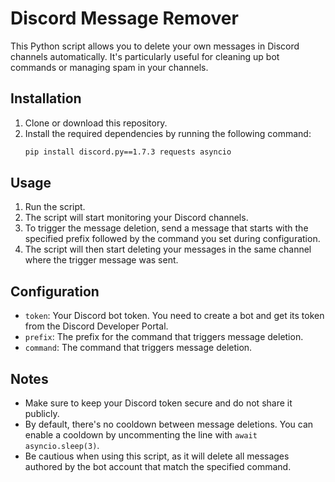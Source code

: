# Discord Message Remover

This Python script allows you to delete your own messages in Discord channels automatically. It's particularly useful for cleaning up bot commands or managing spam in your channels.

## Installation
1. Clone or download this repository.
2. Install the required dependencies by running the following command:
   ```bash
   pip install discord.py==1.7.3 requests asyncio

## Usage
1. Run the script.
2. The script will start monitoring your Discord channels.
3. To trigger the message deletion, send a message that starts with the specified prefix followed by the command you set during configuration.
4. The script will then start deleting your messages in the same channel where the trigger message was sent.

## Configuration
- `token`: Your Discord bot token. You need to create a bot and get its token from the Discord Developer Portal.
- `prefix`: The prefix for the command that triggers message deletion.
- `command`: The command that triggers message deletion.

## Notes
- Make sure to keep your Discord token secure and do not share it publicly.
- By default, there's no cooldown between message deletions. You can enable a cooldown by uncommenting the line with `await asyncio.sleep(3)`.
- Be cautious when using this script, as it will delete all messages authored by the bot account that match the specified command.
